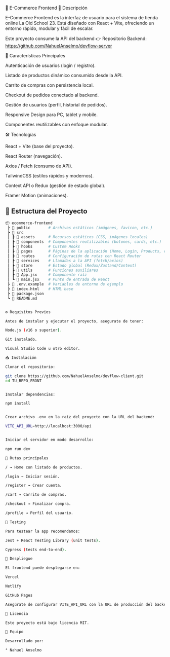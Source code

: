 🛒 E-Commerce Frontend
📌 Descripción

E-Commerce Frontend es la interfaz de usuario para el sistema de tienda online La Old School 23. Está diseñado con React + Vite, ofreciendo un entorno rápido, modular y fácil de escalar.

Este proyecto consume la API del backend 👉 Repositorio Backend: https://github.com/NahuelAnselmo/devflow-server

🚀 Características Principales

Autenticación de usuarios (login / registro).

Listado de productos dinámico consumido desde la API.

Carrito de compras con persistencia local.

Checkout de pedidos conectado al backend.

Gestión de usuarios (perfil, historial de pedidos).

Responsive Design para PC, tablet y mobile.

Componentes reutilizables con enfoque modular.

🛠️ Tecnologías

React + Vite (base del proyecto).

React Router (navegación).

Axios / Fetch (consumo de API).

TailwindCSS (estilos rápidos y modernos).

Context API o Redux (gestión de estado global).

Framer Motion (animaciones).

## 📂 Estructura del Proyecto

```bash
📦 ecommerce-frontend
 ┣ 📂 public        # Archivos estáticos (imágenes, favicon, etc.)
 ┣ 📂 src
 ┃ ┣ 📂 assets      # Recursos estáticos (CSS, imágenes locales)
 ┃ ┣ 📂 components  # Componentes reutilizables (botones, cards, etc.)
 ┃ ┣ 📂 hooks       # Custom Hooks
 ┃ ┣ 📂 pages       # Páginas de la aplicación (Home, Login, Products, etc.)
 ┃ ┣ 📂 routes      # Configuración de rutas con React Router
 ┃ ┣ 📂 services    # Llamadas a la API (fetch/axios)
 ┃ ┣ 📂 store       # Estado global (Redux/Zustand/Context)
 ┃ ┣ 📂 utils       # Funciones auxiliares
 ┃ ┣ 📜 App.jsx     # Componente raíz
 ┃ ┗ 📜 main.jsx    # Punto de entrada de React
 ┣ 📜 .env.example  # Variables de entorno de ejemplo
 ┣ 📜 index.html    # HTML base
 ┣ 📜 package.json
 ┗ 📜 README.md


⚙️ Requisitos Previos

Antes de instalar y ejecutar el proyecto, asegurate de tener:

Node.js (v16 o superior).

Git instalado.

Visual Studio Code u otro editor.

📥 Instalación

Clonar el repositorio:

git clone https://github.com/NahuelAnselmo/devflow-client.git
cd TU_REPO_FRONT


Instalar dependencias:

npm install


Crear archivo .env en la raíz del proyecto con la URL del backend:

VITE_API_URL=http://localhost:3000/api


Iniciar el servidor en modo desarrollo:

npm run dev

📡 Rutas principales

/ → Home con listado de productos.

/login → Iniciar sesión.

/register → Crear cuenta.

/cart → Carrito de compras.

/checkout → Finalizar compra.

/profile → Perfil del usuario.

🧪 Testing

Para testear la app recomendamos:

Jest + React Testing Library (unit tests).

Cypress (tests end-to-end).

🚀 Despliegue

El frontend puede desplegarse en:

Vercel

Netlify

GitHub Pages

Asegúrate de configurar VITE_API_URL con la URL de producción del backend.

📜 Licencia

Este proyecto está bajo licencia MIT.

👥 Equipo

Desarrollado por:

° Nahuel Anselmo
```
